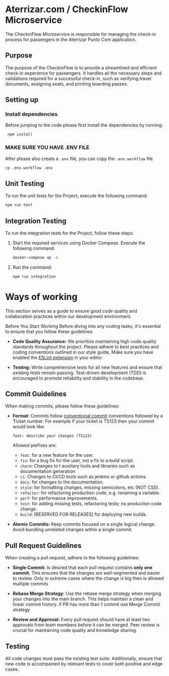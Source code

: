 # Aterrizar.com / CheckinFlow Microservice

The CheckinFlow Microservice is responsible for managing the check-in process for passengers in the Aterrizar Punto Com application.

## Purpose

The purpose of the CheckinFlow is to provide a streamlined and efficient check-in experience for passengers. It handles all the necessary steps and validations required for a successful check-in, such as verifying travel documents, assigning seats, and printing boarding passes.


## Setting up


### Install dependencies
Before jumping to the code please first install the dependencies by running:

```bash
 npm install
```

### MAKE SURE YOU HAVE .ENV FILE
After please also create a `.env` file, you can copy the `.env.workflow` file

```bash
cp .env.workflow .env
```

## Unit Testing

To run the unit tests for the Project, execute the following command:

```bash
npm run test
```

## Integration Testing

To run the integration tests for the Project, follow these steps:

1. Start the required services using Docker Compose. Execute the following command:

   ```bash
   docker-compose up -d

2. Run the command:
   ```bash
   npm run integration

# Ways of working

This section serves as a guide to ensure good code quality and collaboration practices within our development environment.

Before You Start Working
Before diving into any coding tasks, it's essential to ensure that you follow these guidelines:

- **Code Quality Assurance:** We prioritize maintaining high code quality standards throughout the project. Please adhere to best practices and coding conventions outlined in our style guide, Make sure you have enabled the [ESLint extension](https://marketplace.visualstudio.com/items?itemName=dbaeumer.vscode-eslint) in your editor.

- **Testing:** Write comprehensive tests for all new features and ensure that existing tests remain passing. Test-driven development (TDD) is encouraged to promote reliability and stability in the codebase.

## Commit Guidelines
When making commits, please follow these guidelines:

- **Format**: Commits follow [conventional commit](https://www.conventionalcommits.org/en/v1.0.0/) conventions followed by a Ticket number.
   For example if your ticket is TS123 then your commit would look like:
   ```
   feat: describe your changes (TS123)
   ```
   Allowed prefixes are:
   - `feat`: for a new feature for the user.
   - `fix`: for a bug fix for the user, not a fix to a build script.
   - `chore`: Changes to t auxiliary tools and libraries such as documentation generation
   - `ci`: Changes to CI/CD tools such as jenkins or github actions.
   - `docs`: for changes to the documentation.
   - `style`: for formatting changes, missing semicolons, etc (NOT CSS).
   - `refactor`: for refactoring production code, e.g. renaming a variable.
   - `perf`: for performance improvements.
   - `test`: for adding missing tests, refactoring tests; no production code change.
   - `build`: [RESERVED FOR RELEASES] for deploying new builds.

- **Atomic Commits:** Keep commits focused on a single logical change. Avoid bundling unrelated changes within a single commit.

## Pull Request Guidelines
When creating a pull request, adhere to the following guidelines:

- **Single Commit:** Is desired that each pull request contains __**only one commit**__. This ensures that the changes are well-segmented and easier to review. Only in extreme cases where the change is big then is allowed multiple commits

- **Rebase Merge Strategy**: Use the rebase merge strategy when merging your changes into the main branch. This helps maintain a clean and linear commit history. If PR has more than 1 commit use Merge Commit strategy

- **Review and Approval:** Every pull request should have at least two approvals from team members before it can be merged. Peer review is crucial for maintaining code quality and knowledge sharing.

## Testing
All code changes must pass the existing test suite. Additionally, ensure that new code is accompanied by relevant tests to cover both positive and edge cases.



